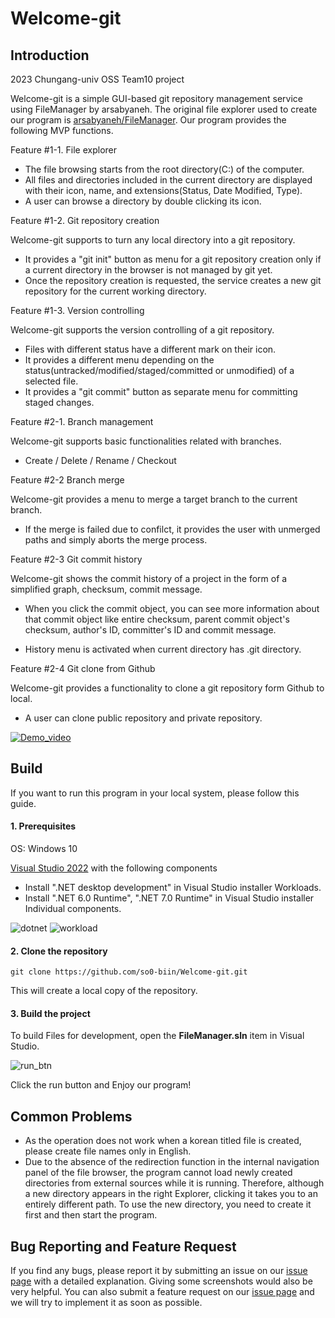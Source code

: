 # Welcome-git

## Introduction

2023 Chungang-univ OSS Team10 project

Welcome-git is a simple GUI-based git repository management service using FileManager by arsabyaneh. The original file explorer used to create our program is [arsabyaneh/FileManager](https://github.com/arsabyaneh/FileManager). Our program provides the following MVP functions.

Feature #1-1. File explorer

- The file browsing starts from the root directory(C:\) of the computer.
- All files and directories included in the current directory are displayed with their icon, name, and extensions(Status, Date Modified, Type).
- A user can browse a directory by double clicking its icon.

Feature #1-2. Git repository creation

Welcome-git supports to turn any local directory into a git repository.

- It provides a "git init" button as menu for a git repository creation only if a current directory in the browser is not managed by git yet.
- Once the repository creation is requested, the service creates a new git repository for the current working directory.

Feature #1-3. Version controlling

Welcome-git supports the version controlling of a git repository.

- Files with different status have a different mark on their icon.
- It provides a different menu depending on the status(untracked/modified/staged/committed or unmodified) of a selected file.
- It provides a "git commit" button as separate menu for committing staged changes.

Feature #2-1. Branch management

Welcome-git supports basic functionalities related with branches.

- Create / Delete / Rename / Checkout

Feature #2-2 Branch merge 

Welcome-git provides a menu to merge a target branch to the current branch.

- If the merge is failed due to confilct, it provides the user with unmerged paths and simply aborts the merge process.

Feature #2-3 Git commit history

Welcome-git shows the commit history of a project in the form of a simplified graph, checksum, commit message.

- When you click the commit object, you can see more information about that commit object like entire checksum, parent commit object's checksum, author's ID, committer's ID and commit message.

- History menu is activated when current directory has .git directory.

Feature #2-4 Git clone from Github

Welcome-git provides a functionality to clone a git repository form Github to local.

- A user can clone public repository and private repository.

[![Demo_video](http://img.youtube.com/vi/ro7aTemv6Us/0.jpg)](https://youtu.be/ro7aTemv6Us)

## Build
If you want to run this program in your local system, please follow this guide. 

#### 1. Prerequisites

OS: Windows 10

[Visual Studio 2022](https://visualstudio.microsoft.com/ko/vs/community/) with the following components

* Install ".NET desktop development" in Visual Studio installer Workloads.
* Install ".NET 6.0 Runtime", ".NET 7.0 Runtime" in Visual Studio installer Individual components.

![dotnet](https://github.com/so0-biin/Welcome-git/assets/69229909/f90efca9-13fd-4fb1-b134-8a522c23aacd)
![workload](https://github.com/so0-biin/Welcome-git/assets/69229909/f9ef9d9e-59a2-49cb-9795-0cffa4693198)

#### 2. Clone the repository


    git clone https://github.com/so0-biin/Welcome-git.git


This will create a local copy of the repository.

#### 3. Build the project

To build Files for development, open the **FileManager.sln** item in Visual Studio.

![run_btn](https://github.com/so0-biin/Welcome-git/assets/69229909/147b8160-a1e4-40f6-91a3-501d3079b98a)

Click the run button and Enjoy our program!


## Common Problems

- As the operation does not work when a korean titled file is created, please create file names only in English.
- Due to the absence of the redirection function in the internal navigation panel of the file browser, the program cannot load newly created directories from external sources while it is running. Therefore, although a new directory appears in the right Explorer, clicking it takes you to an entirely different path. To use the new directory, you need to create it first and then start the program.

## Bug Reporting and Feature Request
If you find any bugs, please report it by submitting an issue on our [issue page](https://github.com/so0-biin/Welcome-git/issues) with a detailed explanation. Giving some screenshots would also be very helpful. You can also submit a feature request on our [issue page](https://github.com/so0-biin/Welcome-git/issues) and we will try to implement it as soon as possible.
